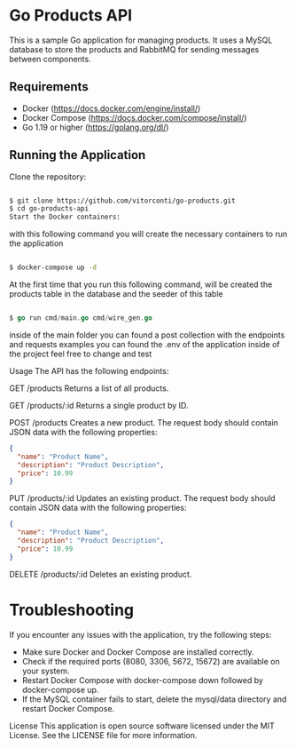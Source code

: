 # Go Products API
This is a sample Go application for managing products. It uses a MySQL database to store the products and RabbitMQ for sending messages between components.

## Requirements
- Docker (https://docs.docker.com/engine/install/)
- Docker Compose (https://docs.docker.com/compose/install/)
- Go 1.19 or higher (https://golang.org/dl/)

## Running the Application
Clone the repository:

```sh

$ git clone https://github.com/vitorconti/go-products.git
$ cd go-products-api
Start the Docker containers:
```
with this following command you will create the necessary containers to run the application
```sh

$ docker-compose up -d

```

At the first time that you run this following command, will be created the products table in the database and the seeder of this table

```go

$ go run cmd/main.go cmd/wire_gen.go

```
 inside of the main folder you can found a post collection with the endpoints and requests examples
 you can found the .env of the application inside of the project feel free to change and test


Usage
The API has the following endpoints:

GET /products
Returns a list of all products.

GET /products/:id
Returns a single product by ID.

POST /products
Creates a new product. The request body should contain JSON data with the following properties:
```json
{
  "name": "Product Name",
  "description": "Product Description",
  "price": 10.99
}
```
PUT /products/:id
Updates an existing product. The request body should contain JSON data with the following properties:

```json
{
  "name": "Product Name",
  "description": "Product Description",
  "price": 10.99
}
```
DELETE /products/:id
Deletes an existing product.

# Troubleshooting
If you encounter any issues with the application, try the following steps:

- Make sure Docker and Docker Compose are installed correctly.
- Check if the required ports (8080, 3306, 5672, 15672) are available on your system.
- Restart Docker Compose with docker-compose down followed by docker-compose up.
- If the MySQL container fails to start, delete the mysql/data directory and restart Docker Compose.

License
This application is open source software licensed under the MIT License. See the LICENSE file for more information.
